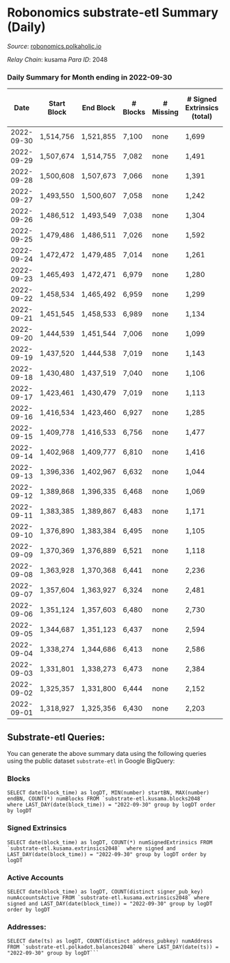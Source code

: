 # Robonomics substrate-etl Summary (Daily)

_Source_: [robonomics.polkaholic.io](https://robonomics.polkaholic.io)

*Relay Chain*: kusama
*Para ID*: 2048



### Daily Summary for Month ending in 2022-09-30


| Date | Start Block | End Block | # Blocks | # Missing | # Signed Extrinsics (total) | # Active Accounts | # Addresses with Balances | # Events | # Transfers | # XCM Transfers In | # XCM Transfers Out |
| ---- | ----------- | --------- | -------- | --------- | --------------------------- | ----------------- | ------------------------- | -------- | ----------- | ------------------ | ------------------- |
| 2022-09-30 | 1,514,756 | 1,521,855 | 7,100 | none  | 1,699 | 44 | 2,783 | 42,966 | 7  |   |   |
| 2022-09-29 | 1,507,674 | 1,514,755 | 7,082 | none  | 1,491 | 31 |  | 42,085 | 4  |   |   |
| 2022-09-28 | 1,500,608 | 1,507,673 | 7,066 | none  | 1,391 | 38 |  | 41,761 | 4  |   |   |
| 2022-09-27 | 1,493,550 | 1,500,607 | 7,058 | none  | 1,242 | 29 |  | 41,096 | 8  |   |   |
| 2022-09-26 | 1,486,512 | 1,493,549 | 7,038 | none  | 1,304 | 33 |  | 41,171 | 6  |   |   |
| 2022-09-25 | 1,479,486 | 1,486,511 | 7,026 | none  | 1,592 | 57 |  | 42,047 | 7  |   |   |
| 2022-09-24 | 1,472,472 | 1,479,485 | 7,014 | none  | 1,261 | 35 |  | 40,643 | 5 ($4.97) |   |   |
| 2022-09-23 | 1,465,493 | 1,472,471 | 6,979 | none  | 1,280 | 25 |  | 40,562 | 7 ($857.90) |   |   |
| 2022-09-22 | 1,458,534 | 1,465,492 | 6,959 | none  | 1,299 | 38 |  | 40,586 | 8 ($4,982.65) |   |   |
| 2022-09-21 | 1,451,545 | 1,458,533 | 6,989 | none  | 1,134 | 31 |  | 39,908 | 5 ($1,375.29) |   |   |
| 2022-09-20 | 1,444,539 | 1,451,544 | 7,006 | none  | 1,099 | 31 |  | 39,698 | 6 ($5,665.28) |   |   |
| 2022-09-19 | 1,437,520 | 1,444,538 | 7,019 | none  | 1,143 | 34 | 2,744 | 39,961 | 7 ($2,796.98) |   |   |
| 2022-09-18 | 1,430,480 | 1,437,519 | 7,040 | none  | 1,106 | 30 | 2,742 | 39,886 | 8 ($44,539.85) |   |   |
| 2022-09-17 | 1,423,461 | 1,430,479 | 7,019 | none  | 1,113 | 20 | 2,741 | 39,754 | 4 ($105.41) |   |   |
| 2022-09-16 | 1,416,534 | 1,423,460 | 6,927 | none  | 1,285 | 34 | 2,739 | 40,100 | 4 ($2.49) |   |   |
| 2022-09-15 | 1,409,778 | 1,416,533 | 6,756 | none  | 1,477 | 47 | 2,737 | 40,322 | 8 ($4,141.38) |   |   |
| 2022-09-14 | 1,402,968 | 1,409,777 | 6,810 | none  | 1,416 | 44 | 2,734 | 40,275 | 9 ($10,412.73) |   |   |
| 2022-09-13 | 1,396,336 | 1,402,967 | 6,632 | none  | 1,044 | 21 | 2,727 | 37,873 | 6 ($31.58) |   |   |
| 2022-09-12 | 1,389,868 | 1,396,335 | 6,468 | none  | 1,069 | 29 |  | 37,169 | 9 ($2,330.80) |   |   |
| 2022-09-11 | 1,383,385 | 1,389,867 | 6,483 | none  | 1,171 | 31 |  | 37,707 | 9 ($506.03) |   |   |
| 2022-09-10 | 1,376,890 | 1,383,384 | 6,495 | none  | 1,105 | 21 |  | 37,433 | 17 ($1,019.83) |   |   |
| 2022-09-09 | 1,370,369 | 1,376,889 | 6,521 | none  | 1,118 | 32 |  | 37,627 | 3 ($3.73) |   |   |
| 2022-09-08 | 1,363,928 | 1,370,368 | 6,441 | none  | 2,236 | 36 | 2,715 | 40,474 | 1 ($480.12) | 1 ($0.0049) |   |
| 2022-09-07 | 1,357,604 | 1,363,927 | 6,324 | none  | 2,481 | 40 | 2,713 | 40,565 | 2 ($289.93) |   |   |
| 2022-09-06 | 1,351,124 | 1,357,603 | 6,480 | none  | 2,730 | 36 | 2,713 | 42,559 | 5 ($352.05) |   |   |
| 2022-09-05 | 1,344,687 | 1,351,123 | 6,437 | none  | 2,594 | 44 | 2,713 | 42,080 | 9 ($3,422.17) |   |   |
| 2022-09-04 | 1,338,274 | 1,344,686 | 6,413 | none  | 2,586 | 44 | 2,713 | 42,000 | 44 ($3,886.76) |   |   |
| 2022-09-03 | 1,331,801 | 1,338,273 | 6,473 | none  | 2,384 | 32 | 2,710 | 41,374 | 9 ($532.12) |   |   |
| 2022-09-02 | 1,325,357 | 1,331,800 | 6,444 | none  | 2,152 | 47 | 2,709 | 40,333 | 8 ($1,048.51) |   |   |
| 2022-09-01 | 1,318,927 | 1,325,356 | 6,430 | none  | 2,203 | 44 | 2,707 | 40,390 | 6 ($350.86) |   |   |

## Substrate-etl Queries:
You can generate the above summary data using the following queries using the public dataset `substrate-etl` in Google BigQuery:


### Blocks
```
SELECT date(block_time) as logDT, MIN(number) startBN, MAX(number) endBN, COUNT(*) numBlocks FROM `substrate-etl.kusama.blocks2048`  where LAST_DAY(date(block_time)) = "2022-09-30" group by logDT order by logDT
```


### Signed Extrinsics
```
SELECT date(block_time) as logDT, COUNT(*) numSignedExtrinsics FROM `substrate-etl.kusama.extrinsics2048`  where signed and LAST_DAY(date(block_time)) = "2022-09-30" group by logDT order by logDT
```


### Active Accounts
```
SELECT date(block_time) as logDT, COUNT(distinct signer_pub_key) numAccountsActive FROM `substrate-etl.kusama.extrinsics2048` where signed and LAST_DAY(date(block_time)) = "2022-09-30" group by logDT order by logDT
```


### Addresses:
```
SELECT date(ts) as logDT, COUNT(distinct address_pubkey) numAddress FROM `substrate-etl.polkadot.balances2048` where LAST_DAY(date(ts)) = "2022-09-30" group by logDT```

